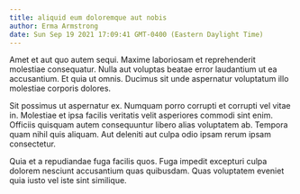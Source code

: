 ```yaml
---
title: aliquid eum doloremque aut nobis
author: Erma Armstrong
date: Sun Sep 19 2021 17:09:41 GMT-0400 (Eastern Daylight Time)
---
```

Amet et aut quo autem sequi. Maxime laboriosam et reprehenderit molestiae consequatur. Nulla aut voluptas beatae error laudantium ut ea accusantium. Et quia ut omnis. Ducimus sit unde aspernatur voluptatum illo molestiae corporis dolores.

 Sit possimus ut aspernatur ex. Numquam porro corrupti et corrupti vel vitae in. Molestiae et ipsa facilis veritatis velit asperiores commodi sint enim. Officiis quisquam autem consequuntur libero alias voluptatem ab. Tempora quam nihil quis aliquam. Aut deleniti aut culpa odio ipsam rerum ipsam consectetur.

 Quia et a repudiandae fuga facilis quos. Fuga impedit excepturi culpa dolorem nesciunt accusantium quas quibusdam. Quas voluptatem eveniet quia iusto vel iste sint similique.